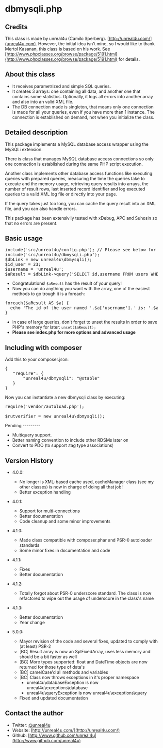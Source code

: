 dbmysqli.php
======

Credits
--------

This class is made by unreal4u (Camilo Sperberg). [http://unreal4u.com/](unreal4u.com). However, the initial idea isn't
mine, so I would like to thank Mertol Kasanan, this class is based on his work.
See [http://www.phpclasses.org/browse/package/5191.html](http://www.phpclasses.org/browse/package/5191.html) for details.

About this class
--------

* It receives parametrized and simple SQL queries.
* It creates 3 arrays: one containing all data, and another one that contains some statistics. Optionally, it logs all errors into another array and also into an valid XML file.
* The DB connection made is singleton, that means only one connection is made for all your queries, even if you have more than 1 instance. The connection is established on demand, not when you initialize the class.

Detailed description
---------

This package implements a MySQL database access wrapper using the MySQLi extension.

There is class that manages MySQL database access connections so only one connection is established during the same PHP script execution.

Another class implements other database access functions like executing queries with prepared queries, measuring the time the queries take to execute and the memory usage, retrieving query results into arrays, the number of result rows, last inserted record identifier and log executed queries to a valid XML log file or directly into your page.

If the query takes just too long, you can cache the query result into an XML file, and you can also handle errors.

This package has been extensivily tested with xDebug, APC and Suhosin so that no errors are present.

Basic usage
----------

<pre>include('src/unreal4u/config.php'); // Please see below for explanation
include('src/unreal4u/dbmysqli.php');
$dbLink = new unreal4u\dbmysqli();
$id_user = 23;
$username = 'unreal4u';
$aResult = $dbLink->query('SELECT id,username FROM users WHERE id = ? AND username = ?',$id_user,$username);</pre>

* Congratulations! <code>$aResult</code> has the result of your query!
* Now you can do anything you want with the array, one of the easiest methods to go trough it is a foreach:
<pre>foreach($aResult AS $a) {
  echo 'The id of the user named '.$a['username'].' is: '.$a['id']."\n";
}</pre>
* In case of large queries, don't forget to unset the results in order to save PHP's memory for later: <code>unset($aResult);</code>
* **Please see index.php for more options and advanced usage**

Including with composer
---------

Add this to your composer.json:
<pre>
{
   "require": {
       "unreal4u/dbmysqli": "@stable"
   }
}
</pre>

Now you can instantiate a new dbmysqli class by executing:

<pre>
require('vendor/autoload.php');

$rutverifier = new unreal4u\dbmysqli();
</pre>

Pending ---------
* Multiquery support.
* Better naming convention to include other RDSMs later on
* Convert to PDO (to support :tag type associations)

Version History
----------

* 4.0.0:
    * No longer is XML-based cache used, cacheManager class (see my other classes) is now in charge of doing all that job!
    * Better exception handling
* 4.0.1:
    * Support for multi-connections
    * Better documentation
    * Code cleanup and some minor improvements
* 4.1.0:
    * Made class compatible with composer.phar and PSR-0 autoloader standards
    * Some minor fixes in documentation and code
* 4.1.1:
    * Fixes
    * Better documentation
* 4.1.2:
    * Totally forgot about PSR-0 underscore standard. The class is now refactored to wipe out the usage of underscore in the class's name
* 4.1.3:
    * Better documentation
    * Year change

* 5.0.0:
    * Mayor revision of the code and several fixes, updated to comply with (at least) PSR-2
    * [BC] Result array is now an SplFixedArray, uses less memory and should be a bit faster as well
    * [BC] More types supported: float and DateTime objects are now returned for those type of data's
    * [BC] camelCase'd all methods and variables
    * [BC] Class now throws exceptions in it's proper namespace
        * unreal4u\databaseException is now unreal4u\exceptions\database
        * unreal4u\queryException is now unreal4u\exceptions\query
    * Fixed and updated documentation

Contact the author
-------

* Twitter: [@unreal4u](http://twitter.com/unreal4u)
* Website: [http://unreal4u.com/](http://unreal4u.com/)
* Github:  [http://www.github.com/unreal4u](http://www.github.com/unreal4u)
